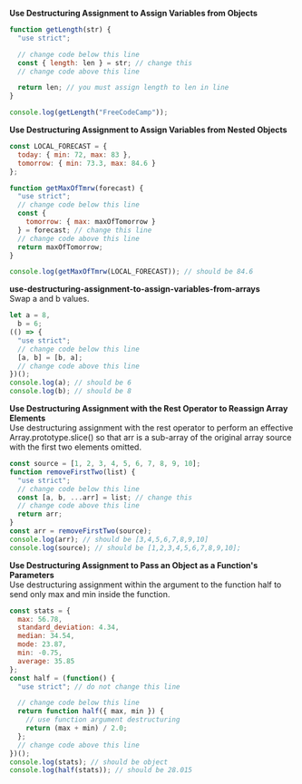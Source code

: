 **Use Destructuring Assignment to Assign Variables from Objects**

```javascript
function getLength(str) {
  "use strict";

  // change code below this line
  const { length: len } = str; // change this
  // change code above this line

  return len; // you must assign length to len in line
}

console.log(getLength("FreeCodeCamp"));
```

**Use Destructuring Assignment to Assign Variables from Nested Objects**

```javascript
const LOCAL_FORECAST = {
  today: { min: 72, max: 83 },
  tomorrow: { min: 73.3, max: 84.6 }
};

function getMaxOfTmrw(forecast) {
  "use strict";
  // change code below this line
  const {
    tomorrow: { max: maxOfTomorrow }
  } = forecast; // change this line
  // change code above this line
  return maxOfTomorrow;
}

console.log(getMaxOfTmrw(LOCAL_FORECAST)); // should be 84.6
```

**use-destructuring-assignment-to-assign-variables-from-arrays**  
Swap a and b values.

```javascript
let a = 8,
  b = 6;
(() => {
  "use strict";
  // change code below this line
  [a, b] = [b, a];
  // change code above this line
})();
console.log(a); // should be 6
console.log(b); // should be 8
```

**Use Destructuring Assignment with the Rest Operator to Reassign Array Elements**  
Use destructuring assignment with the rest operator to perform an effective Array.prototype.slice() so that arr is a sub-array of the original array source  
with the first two elements omitted.

```javascript
const source = [1, 2, 3, 4, 5, 6, 7, 8, 9, 10];
function removeFirstTwo(list) {
  "use strict";
  // change code below this line
  const [a, b, ...arr] = list; // change this
  // change code above this line
  return arr;
}
const arr = removeFirstTwo(source);
console.log(arr); // should be [3,4,5,6,7,8,9,10]
console.log(source); // should be [1,2,3,4,5,6,7,8,9,10];
```

**Use Destructuring Assignment to Pass an Object as a Function's Parameters**  
Use destructuring assignment within the argument to the function half to  
send only max and min inside the function.

```javascript
const stats = {
  max: 56.78,
  standard_deviation: 4.34,
  median: 34.54,
  mode: 23.87,
  min: -0.75,
  average: 35.85
};
const half = (function() {
  "use strict"; // do not change this line

  // change code below this line
  return function half({ max, min }) {
    // use function argument destructuring
    return (max + min) / 2.0;
  };
  // change code above this line
})();
console.log(stats); // should be object
console.log(half(stats)); // should be 28.015
```

